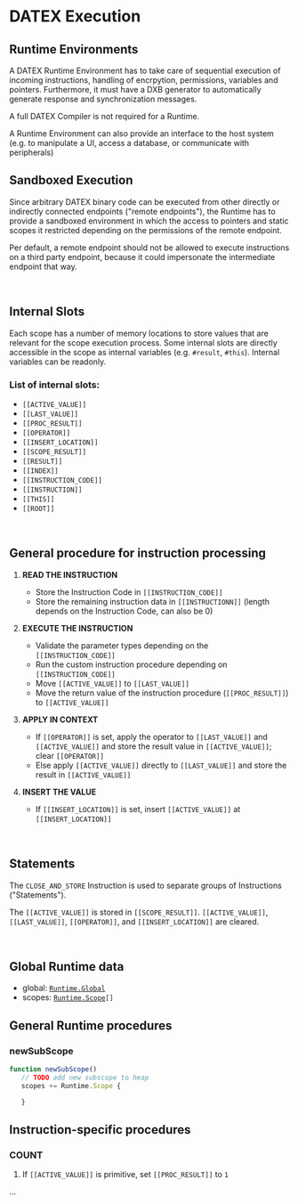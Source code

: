 # DATEX Execution

## Runtime Environments

A DATEX Runtime Environment has to take care of sequential execution of incoming instructions, handling of encrpytion, permissions, variables and pointers. Furthermore, it must have a DXB generator to automatically generate response and synchronization messages.

A full DATEX Compiler is not required for a Runtime.

A Runtime Environment can also provide an interface to the host system (e.g. to manipulate a UI, access a database, or communicate with peripherals)


## Sandboxed Execution

Since arbitrary DATEX binary code can be executed from other directly or indirectly connected endpoints ("remote endpoints"), the Runtime has to provide a sandboxed environment in which the access to pointers and static scopes it restricted depending on the permissions of the remote endpoint.

Per default, a remote endpoint should not be allowed to execute instructions on a third party endpoint, because it could impersonate the intermediate endpoint that way.

<br>

## Internal Slots

Each scope has a number of memory locations to store values that are relevant for the scope execution process.
Some internal slots are directly accessible in the scope as internal variables (e.g. `#result`, `#this`). Internal variables can be readonly. 
### List of internal slots:

<!--todo: which slots are for scopes/sub scopes-->
* `[[ACTIVE_VALUE]]`
* `[[LAST_VALUE]]`
* `[[PROC_RESULT]]`
* `[[OPERATOR]]`
* `[[INSERT_LOCATION]]`
* `[[SCOPE_RESULT]]`
* `[[RESULT]]`
* `[[INDEX]]`
* `[[INSTRUCTION_CODE]]`
* `[[INSTRUCTION]]`
* `[[THIS]]`
* `[[ROOT]]`

<br>

## General procedure for instruction processing

1. <b>READ THE INSTRUCTION</b>
   * Store the Instruction Code in `[[INSTRUCTION_CODE]]`
   * Store the remaining instruction data in `[[INSTRUCTIONN]]` (length depends on the Instruction Code, can also be 0)

2. <b>EXECUTE THE INSTRUCTION</b>
   * Validate the parameter types depending on the `[[INSTRUCTION_CODE]]`
   * Run the custom instruction procedure depending on `[[INSTRUCTION_CODE]]`
   * Move `[[ACTIVE_VALUE]]` to `[[LAST_VALUE]]`
   * Move the return value of the instruction procedure (`[[PROC_RESULT]]`) to `[[ACTIVE_VALUE]]`

3. <b>APPLY IN CONTEXT</b>
   * If `[[OPERATOR]]` is set, apply the operator to `[[LAST_VALUE]]` and `[[ACTIVE_VALUE]]` and store the result value in `[[ACTIVE_VALUE]]`; clear `[[OPERATOR]]`
   * Else apply `[[ACTIVE_VALUE]]` directly to `[[LAST_VALUE]]` and store the result in `[[ACTIVE_VALUE]]`

4. <b>INSERT THE VALUE</b>
   * If `[[INSERT_LOCATION]]` is set, insert `[[ACTIVE_VALUE]]` at `[[INSERT_LOCATION]]`
   <!--todo?: remove* Else store the `[[ACTIVE_VALUE]]` in `[[SCOPE_RESULT]]`-->


<br>


## Statements

The `CLOSE_AND_STORE` Instruction is used to separate groups of Instructions ("Statements").

The `[[ACTIVE_VALUE]]` is stored in `[[SCOPE_RESULT]]`.
`[[ACTIVE_VALUE]]`, `[[LAST_VALUE]]`, `[[OPERATOR]]`, and `[[INSERT_LOCATION]]` are cleared.


<br>

## Global Runtime data
* global: [`Runtime.Global`](./300_data_structures.md#runtimeglobal)
* scopes: [`Runtime.Scope`](./300_data_structures.md#runtimeglobal)`[]`

## General Runtime procedures

### newSubScope
```typescript
function newSubScope()
   // TODO add new subscope to heap
   scopes += Runtime.Scope {

   }
```


## Instruction-specific procedures

### COUNT
1. If `[[ACTIVE_VALUE]]` is primitive, set `[[PROC_RESULT]]` to `1`

...